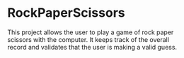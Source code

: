 # RockPaperScissors
This project allows the user to play a game of rock paper   
scissors with the computer. It keeps track of the overall  
record and validates that the user is making a valid guess.